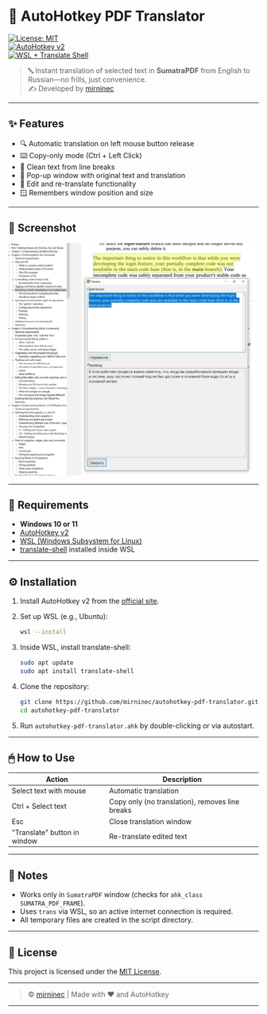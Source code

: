 

# 📘 AutoHotkey PDF Translator

[![License: MIT](https://img.shields.io/badge/license-MIT-blue.svg)](LICENSE)  
[![AutoHotkey v2](https://img.shields.io/badge/AutoHotkey-v2-green.svg)](https://www.autohotkey.com/)  
[![WSL + Translate Shell](https://img.shields.io/badge/WSL+trans-shell-lightgrey)](https://github.com/soimort/translate-shell)  

> 🔤 Instant translation of selected text in **SumatraPDF** from English to Russian—no frills, just convenience.  
> ✍️ Developed by [mirninec](https://github.com/mirninec)  

---

## ✨ Features  

-   🔍 Automatic translation on left mouse button release  
-   ⌨️ Copy-only mode (Ctrl + Left Click)  
-   🧹 Clean text from line breaks  
-   💬 Pop-up window with original text and translation  
-   🔁 Edit and re-translate functionality  
-   🪟 Remembers window position and size  

---

## 📸 Screenshot  

![Screenshot](Screenshot.jpg)  

---

## 🧰 Requirements  

-   **Windows 10 or 11**  
-   [AutoHotkey v2](https://www.autohotkey.com/)  
-   [WSL (Windows Subsystem for Linux)](https://learn.microsoft.com/en-us/windows/wsl/)  
-   [translate-shell](https://github.com/soimort/translate-shell) installed inside WSL  

---

## ⚙️ Installation  

1. Install AutoHotkey v2 from the [official site](https://www.autohotkey.com/download/).  
2. Set up WSL (e.g., Ubuntu):  

    ```bash  
    wsl --install  
    ```  

3. Inside WSL, install translate-shell:  

    ```bash  
    sudo apt update  
    sudo apt install translate-shell  
    ```  

4. Clone the repository:  

    ```bash  
    git clone https://github.com/mirninec/autohotkey-pdf-translator.git  
    cd autohotkey-pdf-translator  
    ```  

5. Run `autohotkey-pdf-translator.ahk` by double-clicking or via autostart.  

---

## 🖱 How to Use  

| Action                     | Description                                                  |  
| -------------------------- | ------------------------------------------------------------ |  
| Select text with mouse     | Automatic translation                                        |  
| Ctrl + Select text         | Copy only (no translation), removes line breaks              |  
| Esc                        | Close translation window                                     |  
| "Translate" button in window | Re-translate edited text                                    |  

---

## 🧪 Notes  

-   Works only in `SumatraPDF` window (checks for `ahk_class SUMATRA_PDF_FRAME`).  
-   Uses `trans` via WSL, so an active internet connection is required.  
-   All temporary files are created in the script directory.  

---

## 📝 License  

This project is licensed under the [MIT License](LICENSE).  

---

> © [mirninec](https://github.com/mirninec) | Made with ❤️ and AutoHotkey  

---  